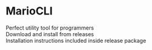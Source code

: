 # MarioCLI

Perfect utility tool for programmers <br>
Download and install from releases <br>
Installation instructions included inside release package <br>
